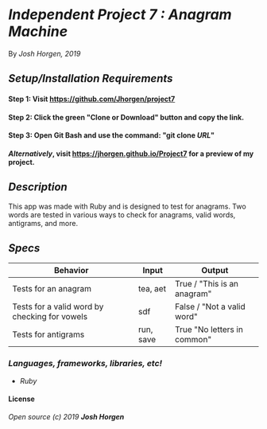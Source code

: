# _Independent Project 7 : **Anagram Machine**_

By _Josh Horgen, 2019_

## _Setup/Installation Requirements_
#### Step 1: Visit https://github.com/Jhorgen/project7
#### Step 2: Click the green "Clone or Download" button and copy the link.
#### Step 3: Open Git Bash and use the command: "git clone _____URL_____"
#### _Alternatively_, visit https://jhorgen.github.io/Project7 for a preview of my project.


## _Description_
This app was made with Ruby and is designed to test for anagrams. Two words are tested in various ways to check for anagrams, valid words, antigrams, and more.

## _Specs_

| Behavior | Input | Output |
| -------- | ----- | ------ |
|Tests for an anagram|tea, aet |True / "This is an anagram" |
|Tests for a valid word by checking for vowels |sdf |False / "Not a valid word" |
|Tests for antigrams|run, save|True "No letters in common" |


### _Languages, frameworks, libraries, etc!_

* _Ruby_

#### License
_Open source (c) 2019 **Josh Horgen**_
